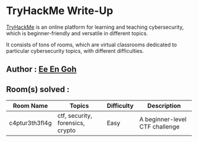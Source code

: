 # TryHackMe Write-Up

[TryHackMe](](https://tryhackme.com/)) is an online platform for learning and teaching cybersecurity, which is beginner-friendly and versatile in different topics. 

It consists of tons of rooms, which are virtual classrooms dedicated to particular cybersecurity topics, with different difficulties.

## Author : [Ee En Goh](https://tryhackme.com/p/vincentwu)

## Room(s) solved :

Room Name   | Topics    | Difficulty    | Description
----        | ----      | ----          | ----
c4ptur3th3fl4g | ctf, security, forensics, crypto | Easy | A beginner-level CTF challenge

